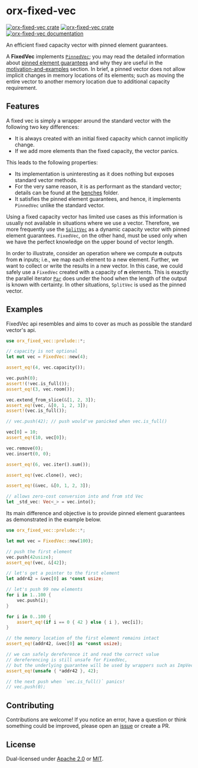 # orx-fixed-vec

[![orx-fixed-vec crate](https://img.shields.io/crates/v/orx-fixed-vec.svg)](https://crates.io/crates/orx-fixed-vec)
[![orx-fixed-vec crate](https://img.shields.io/crates/d/orx-fixed-vec.svg)](https://crates.io/crates/orx-fixed-vec)
[![orx-fixed-vec documentation](https://docs.rs/orx-fixed-vec/badge.svg)](https://docs.rs/orx-fixed-vec)

An efficient fixed capacity vector with pinned element guarantees.

A **FixedVec** implements [`PinnedVec`](https://crates.io/crates/orx-pinned-vec); you may read the detailed information about [pinned element guarantees](https://docs.rs/orx-pinned-vec/latest/orx_pinned_vec/#pinned-elements-guarantees) and why they are useful in the [motivation-and-examples](https://docs.rs/orx-pinned-vec/latest/orx_pinned_vec/#motivation--examples) section. In brief, a pinned vector does not allow implicit changes in memory locations of its elements; such as moving the entire vector to another memory location due to additional capacity requirement.

## Features

A fixed vec is simply a wrapper around the standard vector with the following two key differences:
* It is always created with an initial fixed capacity which cannot implicitly change.
* If we add more elements than the fixed capacity, the vector panics.

This leads to the following properties:
* Its implementation is uninteresting as it does nothing but exposes standard vector methods.
* For the very same reason, it is as performant as the standard vector; details can be found at the [benches](https://github.com/orxfun/orx-fixed-vec/blob/main/benches) folder.
* It satisfies the pinned element guarantees, and hence, it implements `PinnedVec` unlike the standard vector.

Using a fixed capacity vector has limited use cases as this information is usually not available in situations where we use a vector. Therefore, we more frequently use the [`SplitVec`](https://crates.io/crates/orx-split-vec) as a dynamic capacity vector with pinned element guarantees. `FixedVec`, on the other hand, must be used only when we have the perfect knowledge on the upper bound of vector length.

In order to illustrate, consider an operation where we compute **n** outputs from **n** inputs; i.e., we map each element to a new element. Further, we want to collect or write the results in a new vector. In this case, we could safely use a `FixedVec` created with a capacity of **n** elements. This is exactly the parallel iterator [`Par`](https://crates.io/crates/orx-parallel) does under the hood when the length of the output is known with certainty. In other situations, `SplitVec` is used as the pinned vector.


## Examples

FixedVec api resembles and aims to cover as much as possible the standard vector's api.

```rust
use orx_fixed_vec::prelude::*;

// capacity is not optional
let mut vec = FixedVec::new(4);

assert_eq!(4, vec.capacity());

vec.push(0);
assert!(!vec.is_full());
assert_eq!(3, vec.room());

vec.extend_from_slice(&[1, 2, 3]);
assert_eq!(vec, &[0, 1, 2, 3]);
assert!(vec.is_full());

// vec.push(42); // push would've panicked when vec.is_full()

vec[0] = 10;
assert_eq!(10, vec[0]);

vec.remove(0);
vec.insert(0, 0);

assert_eq!(6, vec.iter().sum());

assert_eq!(vec.clone(), vec);

assert_eq!(&vec, &[0, 1, 2, 3]);

// allows zero-cost conversion into and from std Vec
let _std_vec: Vec<_> = vec.into();
```

Its main difference and objective is to provide pinned element guarantees as demonstrated in the example below.

```rust
use orx_fixed_vec::prelude::*;

let mut vec = FixedVec::new(100);

// push the first element
vec.push(42usize);
assert_eq!(vec, &[42]);

// let's get a pointer to the first element
let addr42 = &vec[0] as *const usize;

// let's push 99 new elements
for i in 1..100 {
    vec.push(i);
}

for i in 0..100 {
    assert_eq!(if i == 0 { 42 } else { i }, vec[i]);
}

// the memory location of the first element remains intact
assert_eq!(addr42, &vec[0] as *const usize);

// we can safely dereference it and read the correct value
// dereferencing is still unsafe for FixedVec,
// but the underlying guarantee will be used by wrappers such as ImpVec or SelfRefCol
assert_eq!(unsafe { *addr42 }, 42);

// the next push when `vec.is_full()` panics!
// vec.push(0);
```

## Contributing

Contributions are welcome! If you notice an error, have a question or think something could be improved, please open an [issue](https://github.com/orxfun/orx-fixed-vec/issues/new) or create a PR.

## License

Dual-licensed under [Apache 2.0](LICENSE-APACHE) or [MIT](LICENSE-MIT).
